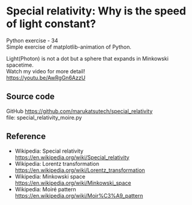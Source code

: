 # Special relativity: Why is the speed of light constant?
Python exercise - 34  
Simple exercise of matplotlib-animation of Python.

Light(Photon) is not a dot but a sphere that expands in Minkowski spacetime.   
Watch my video for more detail!  
https://youtu.be/AwRgGn6AzzU  




## Source code
GitHub
https://github.com/marukatsutech/special_relativity  
file: special_relativity_moire.py

## Reference
* Wikipedia: Special relativity
https://en.wikipedia.org/wiki/Special_relativity
* Wikipedia: Lorentz transformation
https://en.wikipedia.org/wiki/Lorentz_transformation
* Wikipedia: Minkowski space
https://en.wikipedia.org/wiki/Minkowski_space
* Wikipedia: Moiré pattern
https://en.wikipedia.org/wiki/Moir%C3%A9_pattern
